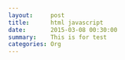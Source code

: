 ```yaml
---
layout:     post
title:      html javascript
date:       2015-03-08 00:30:00
summary:    This is for test
categories: Org
---
```


